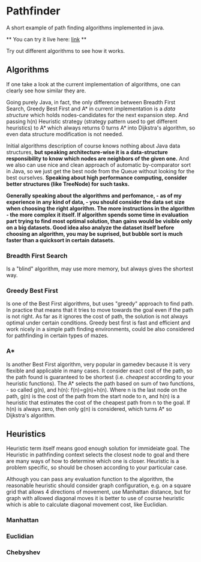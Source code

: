 # Pathfinder

A short example of path finding algorithms implemented in java.

** You can try it live here: [link](http://pathfinder-smolnij.rhcloud.com) **

Try out different algorithms to see how it works.

## Algorithms
If one take a look at the current implementation of algorithms, one can clearly see how similar they are.

Going purely Java, in fact, the only difference between Breadth First Search, Greedy Best First and A\* in current implementation is a *data structure* which holds nodes-candidates for the next expansion step. And passing h(n) Heuristic strategy (strategy pattern used to get different heuristics) to A\* which always returns 0 turns A\* into Dijkstra's algorithm, so even data structure modification is not needed.

Initial algorithms description of course knows nothing about Java data structures, **but speaking architecture-wise it is a data-structure responsibility to know which nodes are neighbors of the given one.** And we also can use nice and clean approach of automatic by-comparator sort in Java, so we just get the best node from the Queue without looking for the best ourselves. **Speaking about high performance computing, consider better structures (like TreeNode) for such tasks.**

**Generally speaking about the algorithms and perfomance, - as of my experience in any kind of data, - you should consider the data set size when choosing the right algorithm. The more instructions in the algorithm - the more complex it itself. If algorithm spends some time in evaluation part trying to find most optimal solution, than gains would be visible only on a big datasets. Good idea also analyze the dataset itself before choosing an algorithm, you may be suprised, but bubble sort is much faster than a quicksort in certain datasets.**


### Breadth First Search
Is a "blind" algorithm, may use more memory, but always gives the shortest way.

### Greedy Best First 
Is one of the Best First algorithms, but uses "greedy" approach to find path. In practice that means that it tries to move towards the goal even if the path is not right. As far as it ignores the cost of path, the solution is not always optimal under certain conditions. Greedy best first is fast and efficient and work nicely in a simple path finding environments, could be also considered for pathfinding in certain types of mazes. 

### A*
Is another Best First algorithm, very popular in gamedev because it is very flexible and applicable in many cases.
It consider exact cost of the path, so the path found is guaranteed to be shortest (i.e. *cheapest* according to your heuristic functions).
The A\* selects the path based on sum of two functions, - so called g(n), and h(n): f(n)=g(n)+h(n).
Where n is the last node on the path, g(n) is the cost of the path from the start node to n, and h(n) is a heuristic that estimates the cost of the cheapest path from n to the goal.
If h(n) is always zero, then only g(n) is considered, which turns A\* so Dijkstra's algorithm.



## Heuristics
Heuristic term itself means good enough solution for immideiate goal. The Heuristic in pathfinding context selects the closest node to goal and there are many ways of how to determine which one is closer.
Heuristic is a problem specific, so should be chosen according to your particular case.

Although you can pass any evaluation function to the algorithm, the reasonable heuristic should consider graph configuration, e.g. on a square grid that allows 4 directions of movement, use Manhattan distance, but for graph with allowed diagonal moves it is better to use of course heuristic which is able to calculate diagonal movement cost, like Euclidian.


### Manhattan
### Euclidian
### Chebyshev
